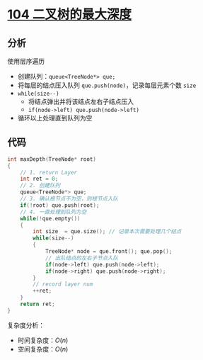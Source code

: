 # [104 二叉树的最大深度](https://leetcode.cn/problems/maximum-depth-of-binary-tree/)

## 分析

使用层序遍历


- 创建队列：`queue<TreeNode*> que;`
- 将每层的结点压入队列 `que.push(node)`，记录每层元素个数 `size`
- `while(size--)`
  - 将结点弹出并将该结点左右子结点压入
  - `if(node->left) que.push(node->left)`
- 循环以上处理直到队列为空


## 代码

```cpp
int maxDepth(TreeNode* root)
{
    // 1. return Layer
    int ret = 0;
    // 2. 创建队列
    queue<TreeNode*> que;
    // 3. 确认根节点不为空，则根节点入队
    if(!root) que.push(root);
    // 4. 一直处理到队列为空
    while(!que.empty())
    {
        int size  = que.size(); // 记录本次需要处理几个结点
        while(size--)
        {
            TreeNode* node = que.front(); que.pop();
            // 出队结点的左右子节点入队
            if(node->left) que.push(node->left);
            if(node->right) que.push(node->right);
        }
        // record layer num
        ++ret;
    }
    return ret;
}
```

复杂度分析：
- 时间复杂度：$O(n)$
- 空间复杂度：$O(n)$



